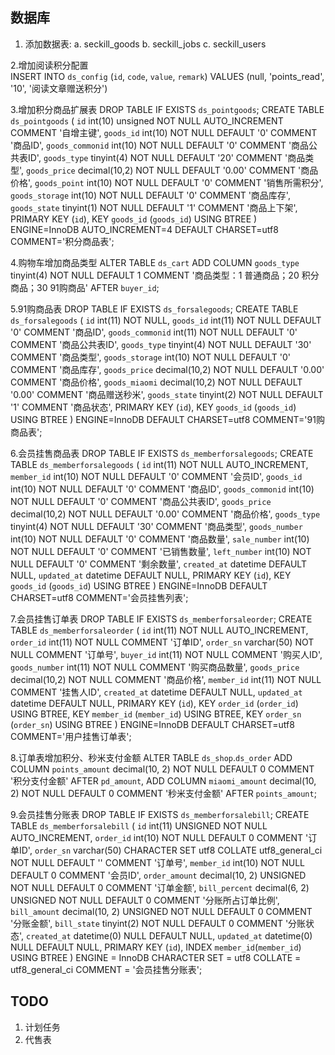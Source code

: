 ## 数据库

1. 添加数据表:
	a. seckill_goods
	b. seckill_jobs
	c. seckill_users
	
2.增加阅读积分配置	
INSERT INTO `ds_config` (`id`, `code`, `value`, `remark`) VALUES (null, 'points_read', '10', '阅读文章赠送积分')	

3.增加积分商品扩展表
DROP TABLE IF EXISTS `ds_pointgoods`;
CREATE TABLE `ds_pointgoods` (
  `id` int(10) unsigned NOT NULL AUTO_INCREMENT COMMENT '自增主键',
  `goods_id` int(10) NOT NULL DEFAULT '0' COMMENT '商品ID',
  `goods_commonid` int(10) NOT NULL DEFAULT '0' COMMENT '商品公共表ID',
  `goods_type` tinyint(4) NOT NULL DEFAULT '20' COMMENT '商品类型',
  `goods_price` decimal(10,2) NOT NULL DEFAULT '0.00' COMMENT '商品价格',
  `goods_point` int(10) NOT NULL DEFAULT '0' COMMENT '销售所需积分',
  `goods_storage` int(10) NOT NULL DEFAULT '0' COMMENT '商品库存',
  `goods_state` tinyint(1) NOT NULL DEFAULT '1' COMMENT '商品上下架',
  PRIMARY KEY (`id`),
  KEY `goods_id` (`goods_id`) USING BTREE
) ENGINE=InnoDB AUTO_INCREMENT=4 DEFAULT CHARSET=utf8 COMMENT='积分商品表';

4.购物车增加商品类型
ALTER TABLE `ds_cart`
ADD COLUMN `goods_type`  tinyint(4) NOT NULL DEFAULT 1 COMMENT '商品类型：1 普通商品；20 积分商品；30 91购商品' AFTER `buyer_id`;

5.91购商品表
DROP TABLE IF EXISTS `ds_forsalegoods`;
CREATE TABLE `ds_forsalegoods` (
  `id` int(11) NOT NULL,
  `goods_id` int(11) NOT NULL DEFAULT '0' COMMENT '商品ID',
  `goods_commonid` int(11) NOT NULL DEFAULT '0' COMMENT '商品公共表ID',
  `goods_type` tinyint(4) NOT NULL DEFAULT '30' COMMENT '商品类型',
  `goods_storage` int(10) NOT NULL DEFAULT '0' COMMENT '商品库存',
  `goods_price` decimal(10,2) NOT NULL DEFAULT '0.00' COMMENT '商品价格',
  `goods_miaomi` decimal(10,2) NOT NULL DEFAULT '0.00' COMMENT '商品赠送秒米',
  `goods_state` tinyint(2) NOT NULL DEFAULT '1' COMMENT '商品状态',
  PRIMARY KEY (`id`),
  KEY `goods_id` (`goods_id`) USING BTREE
) ENGINE=InnoDB DEFAULT CHARSET=utf8 COMMENT='91购商品表';

6.会员挂售商品表
DROP TABLE IF EXISTS `ds_memberforsalegoods`;
CREATE TABLE `ds_memberforsalegoods` (
  `id` int(11) NOT NULL AUTO_INCREMENT,
  `member_id` int(10) NOT NULL DEFAULT '0' COMMENT '会员ID',
  `goods_id` int(10) NOT NULL DEFAULT '0' COMMENT '商品ID',
  `goods_commonid` int(10) NOT NULL DEFAULT '0' COMMENT '商品公共表ID',
  `goods_price` decimal(10,2) NOT NULL DEFAULT '0.00' COMMENT '商品价格',
  `goods_type` tinyint(4) NOT NULL DEFAULT '30' COMMENT '商品类型',
  `goods_number` int(10) NOT NULL DEFAULT '0' COMMENT '商品数量',
  `sale_number` int(10) NOT NULL DEFAULT '0' COMMENT '已销售数量',
  `left_number` int(10) NOT NULL DEFAULT '0' COMMENT '剩余数量',
  `created_at` datetime DEFAULT NULL,
  `updated_at` datetime DEFAULT NULL,
  PRIMARY KEY (`id`),
  KEY `goods_id` (`goods_id`) USING BTREE
) ENGINE=InnoDB DEFAULT CHARSET=utf8 COMMENT='会员挂售列表';

7.会员挂售订单表
DROP TABLE IF EXISTS `ds_memberforsaleorder`;
CREATE TABLE `ds_memberforsaleorder` (
  `id` int(11) NOT NULL AUTO_INCREMENT,
  `order_id` int(11) NOT NULL COMMENT '订单ID',
  `order_sn` varchar(50) NOT NULL COMMENT '订单号',
  `buyer_id` int(11) NOT NULL COMMENT '购买人ID',
  `goods_number` int(11) NOT NULL COMMENT '购买商品数量',
  `goods_price` decimal(10,2) NOT NULL COMMENT '商品价格',
  `member_id` int(11) NOT NULL COMMENT '挂售人ID',
  `created_at` datetime DEFAULT NULL,
  `updated_at` datetime DEFAULT NULL,
  PRIMARY KEY (`id`),
  KEY `order_id` (`order_id`) USING BTREE,
  KEY `member_id` (`member_id`) USING BTREE,
  KEY `order_sn` (`order_sn`) USING BTREE
) ENGINE=InnoDB DEFAULT CHARSET=utf8 COMMENT='用户挂售订单表';

8.订单表增加积分、秒米支付金额
ALTER TABLE `ds_shop`.`ds_order` 
ADD COLUMN `points_amount` decimal(10, 2) NOT NULL DEFAULT 0 COMMENT '积分支付金额' AFTER `pd_amount`,
ADD COLUMN `miaomi_amount` decimal(10, 2) NOT NULL DEFAULT 0 COMMENT '秒米支付金额' AFTER `points_amount`;


9.会员挂售分账表
DROP TABLE IF EXISTS `ds_memberforsalebill`;
CREATE TABLE `ds_memberforsalebill`  (
  `id` int(11) UNSIGNED NOT NULL AUTO_INCREMENT,
  `order_id` int(10) NOT NULL DEFAULT 0 COMMENT '订单ID',
  `order_sn` varchar(50) CHARACTER SET utf8 COLLATE utf8_general_ci NOT NULL DEFAULT '' COMMENT '订单号',
  `member_id` int(10) NOT NULL DEFAULT 0 COMMENT '会员ID',
  `order_amount` decimal(10, 2) UNSIGNED NOT NULL DEFAULT 0 COMMENT '订单金额',
  `bill_percent` decimal(6, 2) UNSIGNED NOT NULL DEFAULT 0 COMMENT '分账所占订单比例',
  `bill_amount` decimal(10, 2) UNSIGNED NOT NULL DEFAULT 0 COMMENT '分账金额',
  `bill_state` tinyint(2) NOT NULL DEFAULT 0 COMMENT '分账状态',
  `created_at` datetime(0) NULL DEFAULT NULL,
  `updated_at` datetime(0) NULL DEFAULT NULL,
  PRIMARY KEY (`id`),
  INDEX `member_id`(`member_id`) USING BTREE
) ENGINE = InnoDB CHARACTER SET = utf8 COLLATE = utf8_general_ci COMMENT = '会员挂售分账表';


## TODO

1. 计划任务
2. 代售表